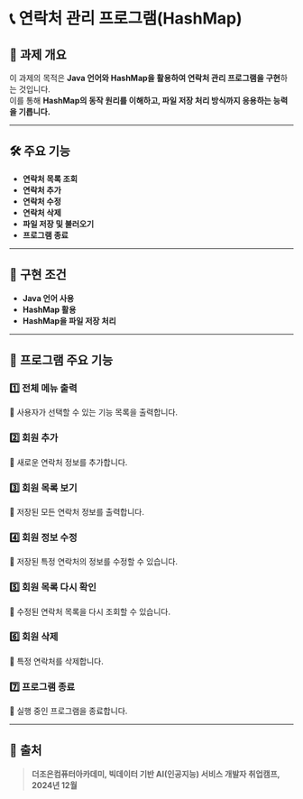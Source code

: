 # 📞 연락처 관리 프로그램(HashMap)

## 📌 과제 개요
이 과제의 목적은 **Java 언어와 HashMap을 활용하여 연락처 관리 프로그램을 구현**하는 것입니다.  
이를 통해 **HashMap의 동작 원리를 이해하고, 파일 저장 처리 방식까지 응용하는 능력을 기릅니다.**  

---

## 🛠️ **주요 기능**
- **연락처 목록 조회**
- **연락처 추가**
- **연락처 수정**
- **연락처 삭제**
- **파일 저장 및 불러오기**
- **프로그램 종료**

---

## 🚀 **구현 조건**
- **Java 언어 사용**
- **HashMap 활용**
- **HashMap을 파일 저장 처리**

---

## 📝 **프로그램 주요 기능**
### 1️⃣ **전체 메뉴 출력**
🔹 사용자가 선택할 수 있는 기능 목록을 출력합니다.

### 2️⃣ **회원 추가**
🔹 새로운 연락처 정보를 추가합니다.

### 3️⃣ **회원 목록 보기**
🔹 저장된 모든 연락처 정보를 출력합니다.

### 4️⃣ **회원 정보 수정**
🔹 저장된 특정 연락처의 정보를 수정할 수 있습니다.

### 5️⃣ **회원 목록 다시 확인**
🔹 수정된 연락처 목록을 다시 조회할 수 있습니다.

### 6️⃣ **회원 삭제**
🔹 특정 연락처를 삭제합니다.

### 7️⃣ **프로그램 종료**
🔹 실행 중인 프로그램을 종료합니다.

---

## 📢 출처
> **더조은컴퓨터아카데미, 빅데이터 기반 AI(인공지능) 서비스 개발자 취업캠프, 2024년 12월**
